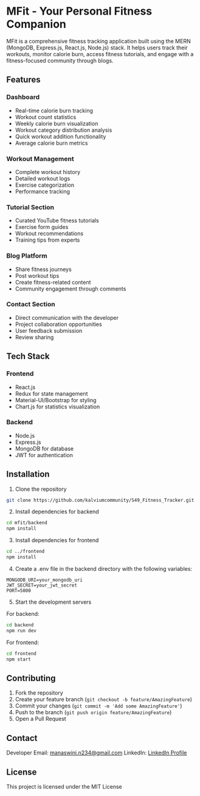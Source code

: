 # MFit - Your Personal Fitness Companion

MFit is a comprehensive fitness tracking application built using the MERN (MongoDB, Express.js, React.js, Node.js) stack. It helps users track their workouts, monitor calorie burn, access fitness tutorials, and engage with a fitness-focused community through blogs.

## Features

### Dashboard

- Real-time calorie burn tracking
- Workout count statistics
- Weekly calorie burn visualization
- Workout category distribution analysis
- Quick workout addition functionality
- Average calorie burn metrics

### Workout Management

- Complete workout history
- Detailed workout logs
- Exercise categorization
- Performance tracking

### Tutorial Section

- Curated YouTube fitness tutorials
- Exercise form guides
- Workout recommendations
- Training tips from experts

### Blog Platform

- Share fitness journeys
- Post workout tips
- Create fitness-related content
- Community engagement through comments

### Contact Section

- Direct communication with the developer
- Project collaboration opportunities
- User feedback submission
- Review sharing

## Tech Stack

### Frontend

- React.js
- Redux for state management
- Material-UI/Bootstrap for styling
- Chart.js for statistics visualization

### Backend

- Node.js
- Express.js
- MongoDB for database
- JWT for authentication

## Installation

1. Clone the repository

```bash
git clone https://github.com/kalviumcommunity/S49_Fitness_Tracker.git
```

2. Install dependencies for backend

```bash
cd mfit/backend
npm install
```

3. Install dependencies for frontend

```bash
cd ../frontend
npm install
```

4. Create a .env file in the backend directory with the following variables:

```
MONGODB_URI=your_mongodb_uri
JWT_SECRET=your_jwt_secret
PORT=5000
```

5. Start the development servers

For backend:

```bash
cd backend
npm run dev
```

For frontend:

```bash
cd frontend
npm start
```

## Contributing

1. Fork the repository
2. Create your feature branch (`git checkout -b feature/AmazingFeature`)
3. Commit your changes (`git commit -m 'Add some AmazingFeature'`)
4. Push to the branch (`git push origin feature/AmazingFeature`)
5. Open a Pull Request

## Contact

Developer Email: manaswini.n234@gmail.com
LinkedIn: [LinkedIn Profile](https://www.linkedin.com/in/manaswini-n-968b66341/)

## License

This project is licensed under the MIT License
